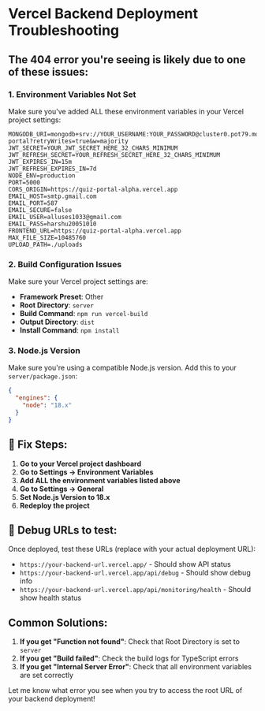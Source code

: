 # Vercel Backend Deployment Troubleshooting

## The 404 error you're seeing is likely due to one of these issues:

### 1. **Environment Variables Not Set**
Make sure you've added ALL these environment variables in your Vercel project settings:

```
MONGODB_URI=mongodb+srv://YOUR_USERNAME:YOUR_PASSWORD@cluster0.pot79.mongodb.net/quiz-portal?retryWrites=true&w=majority
JWT_SECRET=YOUR_JWT_SECRET_HERE_32_CHARS_MINIMUM
JWT_REFRESH_SECRET=YOUR_REFRESH_SECRET_HERE_32_CHARS_MINIMUM
JWT_EXPIRES_IN=15m
JWT_REFRESH_EXPIRES_IN=7d
NODE_ENV=production
PORT=5000
CORS_ORIGIN=https://quiz-portal-alpha.vercel.app
EMAIL_HOST=smtp.gmail.com
EMAIL_PORT=587
EMAIL_SECURE=false
EMAIL_USER=alluses1033@gmail.com
EMAIL_PASS=harshu20051010
FRONTEND_URL=https://quiz-portal-alpha.vercel.app
MAX_FILE_SIZE=10485760
UPLOAD_PATH=./uploads
```

### 2. **Build Configuration Issues**
Make sure your Vercel project settings are:
- **Framework Preset**: Other
- **Root Directory**: `server`
- **Build Command**: `npm run vercel-build` 
- **Output Directory**: `dist`
- **Install Command**: `npm install`

### 3. **Node.js Version**
Make sure you're using a compatible Node.js version. Add this to your `server/package.json`:

```json
{
  "engines": {
    "node": "18.x"
  }
}
```

## 🔧 Fix Steps:

1. **Go to your Vercel project dashboard**
2. **Go to Settings → Environment Variables**
3. **Add ALL the environment variables listed above**
4. **Go to Settings → General**
5. **Set Node.js Version to 18.x**
6. **Redeploy the project**

## 🐛 Debug URLs to test:

Once deployed, test these URLs (replace with your actual deployment URL):

- `https://your-backend-url.vercel.app/` - Should show API status
- `https://your-backend-url.vercel.app/api/debug` - Should show debug info
- `https://your-backend-url.vercel.app/api/monitoring/health` - Should show health status

## Common Solutions:

1. **If you get "Function not found"**: Check that Root Directory is set to `server`
2. **If you get "Build failed"**: Check the build logs for TypeScript errors
3. **If you get "Internal Server Error"**: Check that all environment variables are set correctly

Let me know what error you see when you try to access the root URL of your backend deployment!
